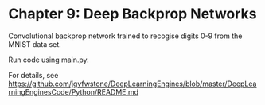 # Chapter 9: Deep Backprop Networks

Convolutional backprop network trained to recogise digits 0-9 from the MNIST data set.

Run code using main.py.

For details, see https://github.com/jgvfwstone/DeepLearningEngines/blob/master/DeepLearningEnginesCode/Python/README.md
